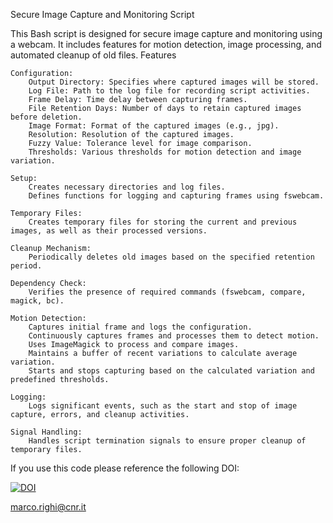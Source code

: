 Secure Image Capture and Monitoring Script

This Bash script is designed for secure image capture and monitoring using a webcam. It includes features for motion detection, image processing, and automated cleanup of old files.
Features

    Configuration:
        Output Directory: Specifies where captured images will be stored.
        Log File: Path to the log file for recording script activities.
        Frame Delay: Time delay between capturing frames.
        File Retention Days: Number of days to retain captured images before deletion.
        Image Format: Format of the captured images (e.g., jpg).
        Resolution: Resolution of the captured images.
        Fuzzy Value: Tolerance level for image comparison.
        Thresholds: Various thresholds for motion detection and image variation.

    Setup:
        Creates necessary directories and log files.
        Defines functions for logging and capturing frames using fswebcam.

    Temporary Files:
        Creates temporary files for storing the current and previous images, as well as their processed versions.

    Cleanup Mechanism:
        Periodically deletes old images based on the specified retention period.

    Dependency Check:
        Verifies the presence of required commands (fswebcam, compare, magick, bc).

    Motion Detection:
        Captures initial frame and logs the configuration.
        Continuously captures frames and processes them to detect motion.
        Uses ImageMagick to process and compare images.
        Maintains a buffer of recent variations to calculate average variation.
        Starts and stops capturing based on the calculated variation and predefined thresholds.

    Logging:
        Logs significant events, such as the start and stop of image capture, errors, and cleanup activities.

    Signal Handling:
        Handles script termination signals to ensure proper cleanup of temporary files.


If you use this code please reference the following DOI:

[![DOI](https://zenodo.org/badge/DOI/10.5281/zenodo.14679457.svg)](https://doi.org/10.5281/zenodo.14679457)        

marco.righi@cnr.it

